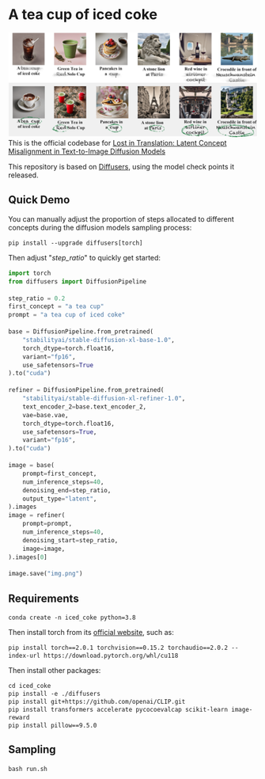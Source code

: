 # A tea cup of iced coke
![image](figure/teaser.png)
This is the official codebase for [Lost in Translation: Latent Concept Misalignment in Text-to-Image Diffusion Models](https://ai4bio.pages.dev/publication/LCMis)

This repository is based on [Diffusers](https://github.com/huggingface/diffusers), using the model check points it released.

## Quick Demo
You can manually adjust the proportion of steps allocated to different concepts during the diffusion models sampling process:
```
pip install --upgrade diffusers[torch]
```
Then adjust "*step_ratio*" to quickly get started:
```python
import torch
from diffusers import DiffusionPipeline

step_ratio = 0.2
first_concept = "a tea cup"
prompt = "a tea cup of iced coke"

base = DiffusionPipeline.from_pretrained(
    "stabilityai/stable-diffusion-xl-base-1.0",
    torch_dtype=torch.float16,
    variant="fp16",
    use_safetensors=True
).to("cuda")

refiner = DiffusionPipeline.from_pretrained(
    "stabilityai/stable-diffusion-xl-refiner-1.0",
    text_encoder_2=base.text_encoder_2,
    vae=base.vae,
    torch_dtype=torch.float16,
    use_safetensors=True,
    variant="fp16",
).to("cuda")

image = base(
    prompt=first_concept,
    num_inference_steps=40,
    denoising_end=step_ratio,
    output_type="latent",
).images
image = refiner(
    prompt=prompt,
    num_inference_steps=40,
    denoising_start=step_ratio,
    image=image,
).images[0]

image.save("img.png")
```

## Requirements
```
conda create -n iced_coke python=3.8
```
Then install torch from its [official website](https://pytorch.org), such as:
```
pip install torch==2.0.1 torchvision==0.15.2 torchaudio==2.0.2 --index-url https://download.pytorch.org/whl/cu118
```
Then install other packages:
```
cd iced_coke
pip install -e ./diffusers
pip install git+https://github.com/openai/CLIP.git
pip install transformers accelerate pycocoevalcap scikit-learn image-reward
pip install pillow==9.5.0
```

## Sampling
```
bash run.sh
```